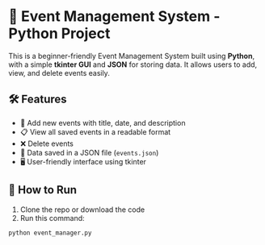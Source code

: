 # 🎉 Event Management System - Python Project

This is a beginner-friendly Event Management System built using **Python**, with a simple **tkinter GUI** and **JSON** for storing data. It allows users to add, view, and delete events easily.

## 🛠️ Features
- 📅 Add new events with title, date, and description
- 📋 View all saved events in a readable format
- ❌ Delete events
- 💾 Data saved in a JSON file (`events.json`)
- 🖥️ User-friendly interface using tkinter

## 🚀 How to Run
1. Clone the repo or download the code  
2. Run this command:
```bash
python event_manager.py
